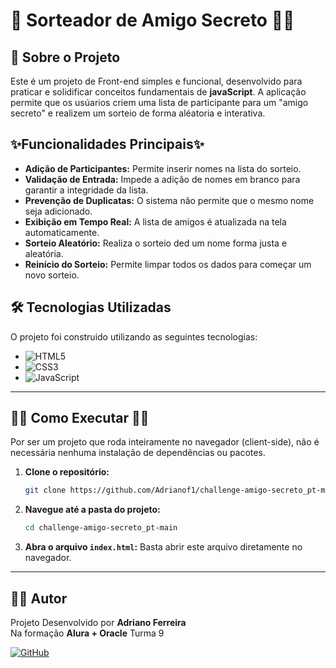 # 🎁 Sorteador de Amigo Secreto 🎉✨

## 📖 Sobre o Projeto

Este é um projeto de Front-end simples e funcional, desenvolvido para praticar e solidificar conceitos fundamentais de **javaScript**. 
A aplicação permite que os usúarios criem uma lista de participante para um "amigo secreto" e realizem um sorteio de forma aléatoria e interativa.

## ✨Funcionalidades Principais✨ 

- **Adição de Participantes:** Permite inserir nomes na lista do sorteio.
- **Validação de Entrada:** Impede a adição de nomes em branco para garantir a integridade da lista.
- **Prevenção de Duplicatas:** O sistema não permite que o mesmo nome seja adicionado.
- **Exibição em Tempo Real:** A lista de amigos é atualizada na tela automaticamente.
- **Sorteio Aleatório:** Realiza o sorteio ded um nome forma justa e aleatória.
- **Reinício do Sorteio:** Permite limpar todos os dados para começar um novo sorteio.


## 🛠️ Tecnologias Utilizadas

O projeto foi construido utilizando as seguintes tecnologias:

-   ![HTML5](https://img.shields.io/badge/html5-%23E34F26.svg?style=for-the-badge&logo=html5&logoColor=white)
-   ![CSS3](https://img.shields.io/badge/css3-%231572B6.svg?style=for-the-badge&logo=css3&logoColor=white)
-   ![JavaScript](https://img.shields.io/badge/javascript-%23323330.svg?style=for-the-badge&logo=javascript&logoColor=%23F7DF1E)

---

## 👨‍💻 Como Executar 👩‍💻

Por ser um projeto que roda inteiramente no navegador (client-side), não é necessária nenhuma instalação de dependências ou pacotes.

1. **Clone o repositório:**
    ```bash
    git clone https://github.com/Adrianof1/challenge-amigo-secreto_pt-main.git
    ```

    
2. **Navegue até a pasta do projeto:**
    ```bash
    cd challenge-amigo-secreto_pt-main
    ```

3. **Abra o arquivo `index.html`:** 
    Basta abrir este arquivo diretamente no navegador.

---

## 👨‍💻 Autor

Projeto Desenvolvido por **Adriano Ferreira**<br>
Na formação **Alura + Oracle** Turma 9

[![GitHub](https://img.shields.io/badge/GitHub-100000?style=for-the-badge&logo=github&logoColor=white)](https://github.com/Adrianof1)

